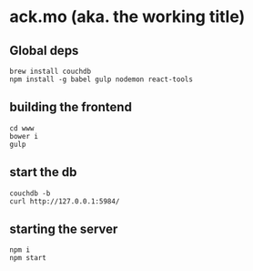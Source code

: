 # ack.mo (aka. the working title)

## Global deps

```
brew install couchdb
npm install -g babel gulp nodemon react-tools
```

## building the frontend

```
cd www
bower i
gulp
```

## start the db
```
couchdb -b
curl http://127.0.0.1:5984/
```

## starting the server

```
npm i
npm start
```